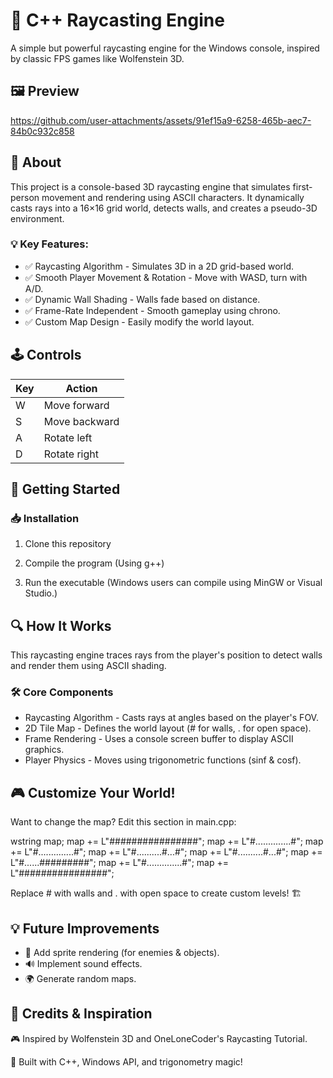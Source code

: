 # 🔦 C++ Raycasting Engine

A simple but powerful raycasting engine for the Windows console, inspired by classic FPS games like Wolfenstein 3D.

## 🖼️ Preview

https://github.com/user-attachments/assets/91ef15a9-6258-465b-aec7-84b0c932c858

## 📜 About
This project is a console-based 3D raycasting engine that simulates first-person movement and rendering using ASCII characters. It dynamically casts rays into a 16×16 grid world, detects walls, and creates a pseudo-3D environment.

### 💡 Key Features:
- ✅ Raycasting Algorithm - Simulates 3D in a 2D grid-based world.
- ✅ Smooth Player Movement & Rotation - Move with WASD, turn with A/D.
- ✅ Dynamic Wall Shading - Walls fade based on distance.
- ✅ Frame-Rate Independent - Smooth gameplay using chrono.
- ✅ Custom Map Design - Easily modify the world layout.

## 🕹️ Controls
| Key | Action |
|-----|--------|
| W   | Move forward |
| S   | Move backward |
| A   | Rotate left |
| D   | Rotate right |

## 🚀 Getting Started

### 📥 Installation
1. Clone this repository

2. Compile the program (Using g++)

3. Run the executable
(Windows users can compile using MinGW or Visual Studio.)

## 🔍 How It Works
This raycasting engine traces rays from the player's position to detect walls and render them using ASCII shading.

### 🛠️ Core Components
- Raycasting Algorithm - Casts rays at angles based on the player's FOV.
- 2D Tile Map - Defines the world layout (# for walls, . for open space).
- Frame Rendering - Uses a console screen buffer to display ASCII graphics.
- Player Physics - Moves using trigonometric functions (sinf & cosf).

## 🎮 Customize Your World!
Want to change the map?
Edit this section in main.cpp:

wstring map;
map += L"################";
map += L"#..............#";
map += L"#..............#";
map += L"#..........#...#";
map += L"#..........#...#";
map += L"#......#########";
map += L"#..............#";
map += L"################";

Replace # with walls and . with open space to create custom levels! 🏗️

## 💡 Future Improvements
- 🚀 Add sprite rendering (for enemies & objects).
- 🔊 Implement sound effects.
- 🌍 Generate random maps.

## 👾 Credits & Inspiration
🎮 Inspired by Wolfenstein 3D and OneLoneCoder's Raycasting Tutorial.

🚀 Built with C++, Windows API, and trigonometry magic!
